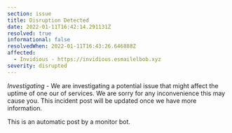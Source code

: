 ```yaml
---
section: issue
title: Disruption Detected
date: 2022-01-11T16:42:14.291131Z
resolved: true
informational: false
resolvedWhen: 2022-01-11T16:43:26.646888Z
affected:
  - Invidious - https://invidious.esmailelbob.xyz
severity: disrupted
---
```

*Investigating* - We are investigating a potential issue that might affect the uptime of one our of services. We are sorry for any inconvenience this may cause you. This incident post will be updated once we have more information.

This is an automatic post by a monitor bot.
        